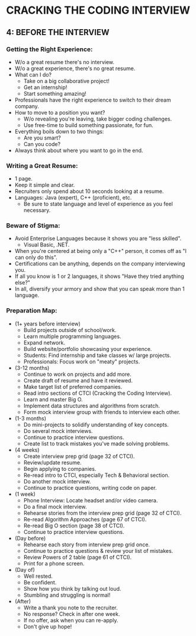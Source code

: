 # CRACKING THE CODING INTERVIEW

## 4: BEFORE THE INTERVIEW

### Getting the Right Experience:

- W/o a great resume there's no interview.
- W/o a great experience, there's no great resume.
- What can I do?
  - Take on a big collaborative project!
  - Get an internship!
  - Start something amazing!
- Professionals have the right experience to switch to their dream company.
- How to move to a position you want?
  - W/o revealing you're leaving, take bigger coding challenges.
  - Use free-time to build something passionate, for fun.
- Everything boils down to two things:
  - Are you smart?
  - Can you code?
- Always think about where you want to go in the end.

### Writing a Great Resume:

- 1 page.
- Keep it simple and clear.
- Recruiters only spend about 10 seconds looking at a resume.
- Languages: Java (expert), C++ (proficient), etc.
  - Be sure to state language and level of experience as you feel necessary.

### Beware of Stigma:

- Avoid Enterprise Languages because it shows you are "less skilled".
  - Visual Basic, .NET.
- When you're centered at being only a "C++" person, it comes off as "I can only do this".
- Certifications can be anything, depends on the company interviewing you.
- If all you know is 1 or 2 languages, it shows "Have they tried anything else?"
- In all, diversify your armory and show that you can speak more than 1 language.

### Preparation Map:

- (1+ years before interview)
  - Build projects outside of school/work.
  - Learn multiple programming languages.
  - Expand network.
  - Build website/portfolio showcasing your experience.
  - Students: Find internship and take classes w/ large projects.
  - Professionals: Focus work on "meaty" projects.
- (3-12 months)
  - Continue to work on projects and add more.
  - Create draft of resume and have it reviewed.
  - Make target list of preferred companies.
  - Read intro sections of CTCI (Cracking the Coding Interview).
  - Learn and master Big O.
  - Implement data structures and algorithms from scratch.
  - Form mock interview group with friends to interview each other.
- (1-3 months)
  - Do mini-projects to solidify understanding of key concepts.
  - Do several mock interviews.
  - Continue to practice interview questions.
  - Create list to track mistakes you've made solving problems.
- (4 weeks)
  - Create interview prep grid (page 32 of CTCI).
  - Review/update resume.
  - Begin applying to companies.
  - Re-read intro to CTCI, especially Tech & Behavioral section.
  - Do another mock interview.
  - Continue to practice questions, writing code on paper.
- (1 week)
  - Phone Interview: Locate headset and/or video camera.
  - Do a final mock interview.
  - Rehearse stories from the interview prep grid (page 32 of CTCI).
  - Re-read Algorithm Approaches (page 67 of CTCI).
  - Re-read Big O section (page 38 of CTCI).
  - Continue to practice interview questions.
- (Day before)
  - Rehearse each story from interview prep grid once.
  - Continue to practice questions & review your list of mistakes.
  - Review Powers of 2 table (page 61 of CTCI).
  - Print for a phone screen.
- (Day of)
  - Well rested.
  - Be confident.
  - Show how you think by talking out loud.
  - Stumbling and struggling is normal!
- (After)
  - Write a thank you note to the recruiter.
  - No response? Check in after one week.
  - If no offer, ask when you can re-apply.
  - Don't give up hope!
